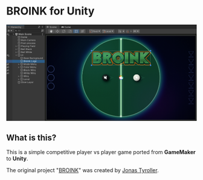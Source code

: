 # BROINK for Unity

![](Screenshots/BROINK%20for%20Unity.png)

## What is this?
This is a simple competitive player vs player game ported from **GameMaker** to **Unity**.

The original project "[BROINK](https://github.com/LooveToLoose/BROINK)" was created by [Jonas Tyroller](https://www.youtube.com/@JonasTyroller).
